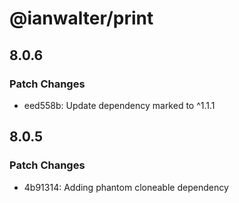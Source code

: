 # @ianwalter/print

## 8.0.6

### Patch Changes

- eed558b: Update dependency marked to ^1.1.1

## 8.0.5

### Patch Changes

- 4b91314: Adding phantom cloneable dependency
